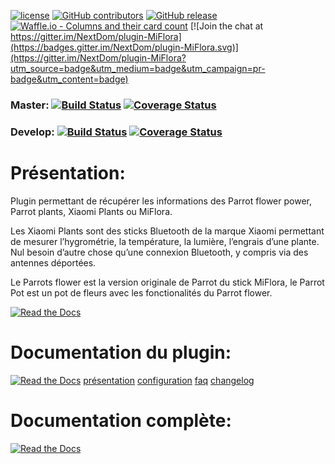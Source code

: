 [![license](https://img.shields.io/github/license/NextDom/plugin-MiFlora.svg)](./LICENSE) [![GitHub contributors](https://img.shields.io/github/contributors/NextDom/plugin-MiFlora.svg)](../../graphs/contributors) [![GitHub release](https://img.shields.io/github/release/NextDom/plugin-MiFlora.svg)](../../releases) [![Waffle.io - Columns and their card count](https://badge.waffle.io/NextDom/plugin-MiFlora.svg?columns=all)](https://waffle.io/NextDom/plugin-MiFlora)  [![Join the chat at https://gitter.im/NextDom/plugin-MiFlora](https://badges.gitter.im/NextDom/plugin-MiFlora.svg)](https://gitter.im/NextDom/plugin-MiFlora?utm_source=badge&utm_medium=badge&utm_campaign=pr-badge&utm_content=badge)

### Master: [![Build Status](https://travis-ci.org/NextDom/plugin-MiFlora.svg?branch=master)](https://travis-ci.org/NextDom/plugin-MiFlora)  [![Coverage Status](https://coveralls.io/repos/github/NextDom/plugin-MiFlora/badge.svg?branch=master)](https://coveralls.io/github/NextDom/plugin-MiFlora?branch=master)

### Develop: [![Build Status](https://travis-ci.org/NextDom/plugin-MiFlora.svg?branch=Develop)](https://travis-ci.org/NextDom/plugin-MiFlora)  [![Coverage Status](https://coveralls.io/repos/github/NextDom/plugin-MiFlora/badge.svg?branch=Develop)](https://coveralls.io/github/NextDom/plugin-MiFlora?branch=Develop)

# Présentation:

Plugin permettant de récupérer les informations des Parrot flower power, Parrot plants, Xiaomi Plants ou MiFlora.

Les Xiaomi Plants sont des sticks Bluetooth de la marque Xiaomi permettant de mesurer l’hygrométrie, la température, la lumière, l’engrais d’une plante. Nul besoin d’autre chose qu’une connexion Bluetooth, y compris via des antennes déportées.

Le Parrots flower est la version originale de Parrot du stick MiFlora, le Parrot Pot est un pot de fleurs avec les fonctionalités du Parrot flower.

[![Read the Docs](docs/images/MiFlora-Screenshot1.png)](docs/images/MiFlora-Screenshot1.png)

# Documentation du plugin:
[![Read the Docs](https://img.shields.io/readthedocs/pip.svg)](docs/fr_FR/presentation.md) 
[présentation](docs/fr_FR/presentation.md) [configuration](docs/fr_FR/configuration.md) [faq](docs/fr_FR/faq.md) [changelog](docs/fr_FR/changelog.md)



# Documentation complète:

[![Read the Docs](plugin_info/MiFlora_icon.png)](https://NextDom.github.io/plugin-MiFlora)

